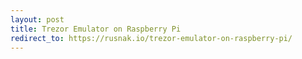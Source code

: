 ```yaml
---
layout: post
title: Trezor Emulator on Raspberry Pi
redirect_to: https://rusnak.io/trezor-emulator-on-raspberry-pi/
---
```


